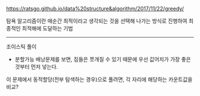 https://ratsgo.github.io/data%20structure&algorithm/2017/11/22/greedy/

탐욕 알고리즘이란 매순간 최적이라고 생각되는 것을 선택해 나가는 방식로 진행하여 최종적인 최적해에 도달하는 기법

***
조이스틱 풀이
- 분할가능 배낭문제를 보면, 짐들은 쪼개질 수 있기 때문에 우선 값어치가 가장 좋은 것부터 먼저 넣는다.

이 문제에서 동적할당(전부 탐색하는 경우)으로 풀려면, 각 자리에 해당하는 카운트값을 비교?
